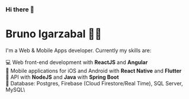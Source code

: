 ### Hi there 👋

# Bruno Igarzabal :man_technologist:

I'm a Web & Mobile Apps developer. Currently my skills are:

💻 Web front-end development with **ReactJS** and **Angular**\
📱 Mobile applications for iOS and Android with **React Native** and **Flutter**\
📡 API with **NodeJS** and **Java** with **Spring Boot**\
💾 Database: Postgres, Firebase (Cloud Firestore/Real Time), SQL Server, MySQL\

<!--
**BrunoIgarzabal/BrunoIgarzabal** is a ✨ _special_ ✨ repository because its `README.md` (this file) appears on your GitHub profile.

Here are some ideas to get you started:

- 🔭 I’m currently working on ...
- 🌱 I’m currently learning ...
- 👯 I’m looking to collaborate on ...
- 🤔 I’m looking for help with ...
- 💬 Ask me about ...
- 📫 How to reach me: ...
- 😄 Pronouns: ...
- ⚡ Fun fact: ...
-->
